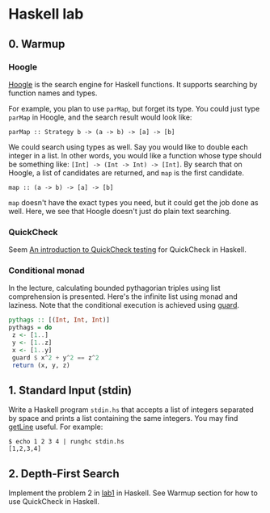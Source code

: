 # Haskell lab

## 0. Warmup

### Hoogle

[Hoogle](https://www.haskell.org/hoogle/) is the search engine for Haskell functions. It supports searching by function names and types.

For example, you plan to use `parMap`, but forget its type. You could just type `parMap` in Hoogle, and the search result would look like:

```
parMap :: Strategy b -> (a -> b) -> [a] -> [b]
```

We could search using types as well. Say you would like to double each integer in a list. In other words, you would like a function whose type
should be something like: `[Int] -> (Int -> Int) -> [Int]`. By search that on Hoogle, a list of candidates are returned, and `map` is the first
candidate.

```
map :: (a -> b) -> [a] -> [b]
```

`map` doesn't have the exact types you need, but it could get the job done as well. Here, we see that Hoogle doesn't just do plain text searching.

### QuickCheck

Seem [An introduction to QuickCheck testing](https://www.fpcomplete.com/user/pbv/an-introduction-to-quickcheck-testing) for QuickCheck in Haskell.

### Conditional monad 

In the lecture, calculating bounded pythagorian triples using list comprehension is presented. Here's the infinite list using monad and laziness. Note that the conditional execution is achieved using [guard](http://hackage.haskell.org/package/base-4.9.0.0/docs/Control-Monad.html#v:guard).

```haskell
pythags :: [(Int, Int, Int)]
pythags = do
 z <- [1..]
 y <- [1..z]
 x <- [1..y]
 guard $ x^2 + y^2 == z^2
 return (x, y, z)
```

## 1. Standard Input (stdin)

Write a Haskell program `stdin.hs` that accepts a list of integers separated by space and prints a list containing the same integers. You may find
[getLine](http://hackage.haskell.org/package/base-4.8.1.0/docs/Prelude.html#v:getLine) useful. For example:

```
$ echo 1 2 3 4 | runghc stdin.hs
[1,2,3,4]
```

## 2. Depth-First Search

Implement the problem 2 in [lab1](https://gist.github.com/kostis/f67aa7e4d1e63aa344ac) in Haskell. See Warmup section for how to use QuickCheck in
Haskell.